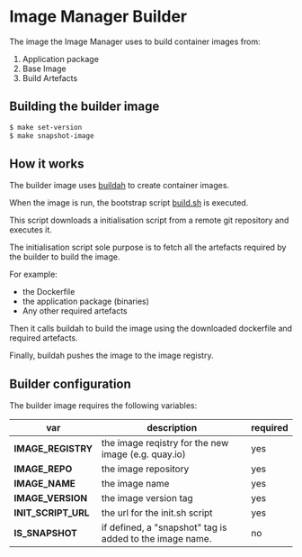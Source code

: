 # Image Manager Builder

The image the Image Manager uses to build container images from:

  1. Application package
  2. Base Image
  3. Build Artefacts

## Building the builder image

```sh
$ make set-version
$ make snapshot-image
```

## How it works

The builder image uses [buildah](https://buildah.io/) to create container images.

When the image is run, the bootstrap script [build.sh](./build.sh) is executed.

This script downloads a initialisation script from a remote git repository and executes it.

The initialisation script sole purpose is to fetch all the artefacts required by the builder to build the image.  

For example:

- the Dockerfile
- the application package (binaries)
- Any other required artefacts

Then it calls buildah to build the image using the downloaded dockerfile and required artefacts. 

Finally, buildah pushes the image to the image registry.

## Builder configuration

The builder image requires the following variables:

| var | description | required |
|---|---|---|
| **IMAGE_REGISTRY** | the image reqistry for the new image (e.g. quay.io) | yes |
| **IMAGE_REPO** | the image repository | yes |
| **IMAGE_NAME** | the image name | yes |
| **IMAGE_VERSION** | the image version tag | yes |
| **INIT_SCRIPT_URL** | the url for the init.sh script | yes |
| **IS_SNAPSHOT** | if defined, a "snapshot" tag is added to the image name. | no |

